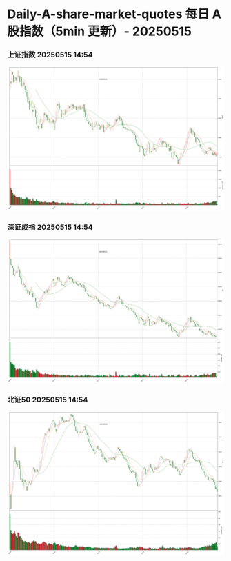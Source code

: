 
# Daily-A-share-market-quotes 每日 A 股指数（5min 更新）- 20250515

### 上证指数 20250515 14:54
![](./fig/2025/5/20250515-sh000001.png)

### 深证成指 20250515 14:54
![](./fig/2025/5/20250515-sz399001.png)

### 北证50 20250515 14:54
![](./fig/2025/5/20250515-bj899050.png)
